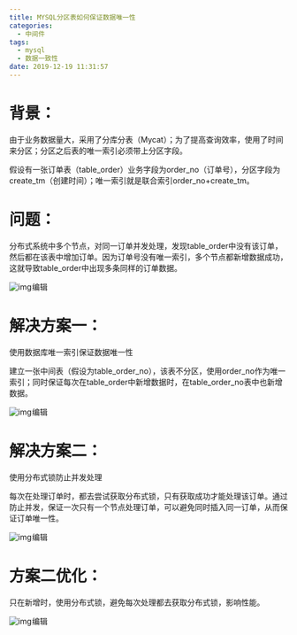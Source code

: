 ```yaml
---
title: MYSQL分区表如何保证数据唯一性
categories:
  - 中间件
tags:
  - mysql
  - 数据一致性
date: 2019-12-19 11:31:57
---
```


# **背景：**

由于业务数据量大，采用了分库分表（Mycat）；为了提高查询效率，使用了时间来分区；分区之后表的唯一索引必须带上分区字段。

假设有一张订单表（table_order）业务字段为order_no（订单号），分区字段为create_tm（创建时间）；唯一索引就是联合索引order_no+create_tm。

# 问题：

分布式系统中多个节点，对同一订单并发处理，发现table_order中没有该订单，然后都在该表中增加订单。因为订单号没有唯一索引，多个节点都新增数据成功，这就导致table_order中出现多条同样的订单数据。

![img](https://spumetime-blog.oss-cn-shenzhen.aliyuncs.com/img/20250611012533362.png)![点击并拖拽以移动](data:image/gif;base64,R0lGODlhAQABAPABAP///wAAACH5BAEKAAAALAAAAAABAAEAAAICRAEAOw==)编辑

# 解决方案一：

使用数据库唯一索引保证数据唯一性

建立一张中间表（假设为table_order_no），该表不分区，使用order_no作为唯一索引；同时保证每次在table_order中新增数据时，在table_order_no表中也新增数据。

![img](https://spumetime-blog.oss-cn-shenzhen.aliyuncs.com/img/20250611012533367.png)![点击并拖拽以移动](data:image/gif;base64,R0lGODlhAQABAPABAP///wAAACH5BAEKAAAALAAAAAABAAEAAAICRAEAOw==)编辑

# 解决方案二：

使用分布式锁防止并发处理

每次在处理订单时，都去尝试获取分布式锁，只有获取成功才能处理该订单。通过防止并发，保证一次只有一个节点处理订单，可以避免同时插入同一订单，从而保证订单唯一性。

![img](https://spumetime-blog.oss-cn-shenzhen.aliyuncs.com/img/20250611012533572.png)![点击并拖拽以移动](data:image/gif;base64,R0lGODlhAQABAPABAP///wAAACH5BAEKAAAALAAAAAABAAEAAAICRAEAOw==)编辑

# 方案二优化：

只在新增时，使用分布式锁，避免每次处理都去获取分布式锁，影响性能。

![img](https://spumetime-blog.oss-cn-shenzhen.aliyuncs.com/img/20250611012533768.png)![点击并拖拽以移动](data:image/gif;base64,R0lGODlhAQABAPABAP///wAAACH5BAEKAAAALAAAAAABAAEAAAICRAEAOw==)编辑
